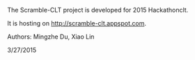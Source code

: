 The Scramble-CLT project is developed for 2015 Hackathonclt.

It is hosting on http://scramble-clt.appspot.com.

Authors: 
Mingzhe Du, Xiao Lin

3/27/2015
